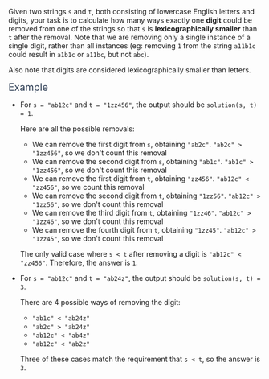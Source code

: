 <p>Given two strings <code>s</code> and <code>t</code>, both consisting of lowercase English letters and digits, your task is to calculate how many ways exactly one <strong>digit</strong> could be removed from one of the strings so that <code>s</code> is 
<b>lexicographically smaller</b> than <code>t</code> after the removal. Note that we are removing only a single instance of a single digit, rather than all instances (eg: removing <code>1</code> from the string <code>a11b1c</code> could result in <code>a1b1c</code> or <code>a11bc</code>, but not <code>abc</code>).</p>
<p>Also note that digits are considered lexicographically smaller than letters.</p>
<p><span class="" style="color:#2b3b52;font-size:1.4em">Example</span></p>
<ul>
<li>
<p>For <code>s = "ab12c"</code> and <code>t = "1zz456"</code>, the output should be <code>solution(s, t) = 1</code>.</p>
<p>Here are all the possible removals:</p>
<ul>
<li>We can remove the first digit from <code>s</code>, obtaining <code>"ab2c"</code>. <code>"ab2c" &gt; "1zz456"</code>, so we don't count this removal</li>
<li>We can remove the second digit from <code>s</code>, obtaining <code>"ab1c"</code>. <code>"ab1c" &gt; "1zz456"</code>, so we don't count this removal</li>
<li>We can remove the first digit from <code>t</code>, obtaining <code>"zz456"</code>. <code>"ab12c" &lt; "zz456"</code>, so we count this removal</li>
<li>We can remove the second digit from <code>t</code>, obtaining <code>"1zz56"</code>. <code>"ab12c" &gt; "1zz56"</code>, so we don't count this removal</li>
<li>We can remove the third digit from <code>t</code>, obtaining <code>"1zz46"</code>. <code>"ab12c" &gt; "1zz46"</code>, so we don't count this removal</li>
<li>We can remove the fourth digit from <code>t</code>, obtaining <code>"1zz45"</code>. <code>"ab12c" &gt; "1zz45"</code>, so we don't count this removal</li>
</ul>
<p>The only valid case where <code>s &lt; t</code> after removing a digit is <code>"ab12c" &lt; "zz456"</code>. Therefore, the answer is <code>1</code>.</p>
</li>
<li>
<p>For <code>s = "ab12c"</code> and <code>t = "ab24z"</code>, the output should be <code>solution(s, t) = 3</code>.</p>
<p>There are 4 possible ways of removing the digit:</p>
<ul>
<li><code>"ab1c" &lt; "ab24z"</code></li>
<li><code>"ab2c" &gt; "ab24z"</code></li>
<li><code>"ab12c" &lt; "ab4z"</code></li>
<li><code>"ab12c" &lt; "ab2z"</code></li>
</ul>
<p>Three of these cases match the requirement that <code>s &lt; t</code>, so the answer is <code>3</code>.</p>
</li>
</ul>
